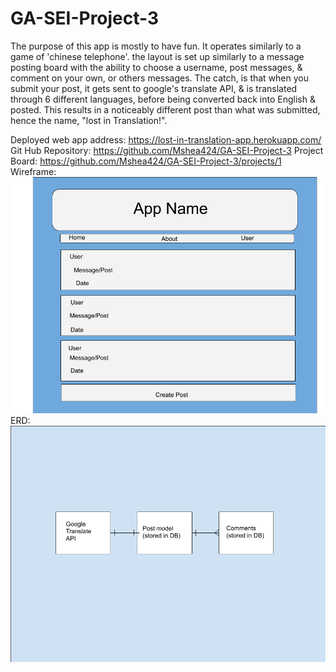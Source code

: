 # GA-SEI-Project-3
The purpose of this app is mostly to have fun. It operates similarly to a game of 'chinese telephone'. the layout is set up similarly to a message posting board with the ability to choose a username, post messages, & comment on your own, or others messages. The catch, is that when you submit your post, it gets sent to google's translate API, & is translated through 6 different languages, before being converted back into English & posted. This results in a noticeably different post than what was submitted, hence the name, "lost in Translation!". 

Deployed web app address: https://lost-in-translation-app.herokuapp.com/
Git Hub Repository: https://github.com/Mshea424/GA-SEI-Project-3
Project Board: https://github.com/Mshea424/GA-SEI-Project-3/projects/1
Wireframe: ![](public/images/wireframe.png)
ERD: ![](public/images/erd.png)